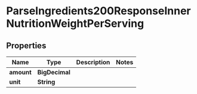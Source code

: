

# ParseIngredients200ResponseInnerNutritionWeightPerServing


## Properties

| Name | Type | Description | Notes |
|------------ | ------------- | ------------- | -------------|
|**amount** | **BigDecimal** |  |  |
|**unit** | **String** |  |  |



